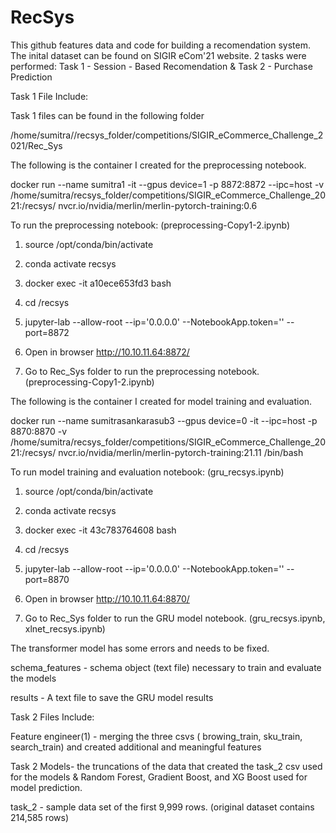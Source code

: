 # RecSys

This github features data and code for building a recomendation system. The inital dataset can be found on SIGIR eCom'21 website. 
 2 tasks were performed: Task 1 - Session - Based Recomendation & Task 2 - Purchase Prediction 
 
 Task 1 File Include: 
 
 Task 1 files can be found in the following folder
 
 /home/sumitra//recsys_folder/competitions/SIGIR_eCommerce_Challenge_2021/Rec_Sys
 
 The following is the container I created for the preprocessing notebook.
 
 docker run --name sumitra1 -it --gpus device=1 -p 8872:8872 --ipc=host -v /home/sumitra/recsys_folder/competitions/SIGIR_eCommerce_Challenge_2021:/recsys/    nvcr.io/nvidia/merlin/merlin-pytorch-training:0.6
 
 To run the preprocessing notebook: (preprocessing-Copy1-2.ipynb) 
 
 1. source /opt/conda/bin/activate
  
 2. conda activate recsys
 
 3. docker exec -it a10ece653fd3 bash
 
 4. cd /recsys

 5. jupyter-lab --allow-root --ip='0.0.0.0' --NotebookApp.token='' --port=8872
 
 6. Open in browser http://10.10.11.64:8872/

 7. Go to Rec_Sys folder to run the preprocessing notebook. (preprocessing-Copy1-2.ipynb)
 
 The following is the container I created for model training and evaluation.
 
 docker run --name sumitrasankarasub3 --gpus device=0 -it --ipc=host -p 8870:8870 -v /home/sumitra/recsys_folder/competitions/SIGIR_eCommerce_Challenge_2021:/recsys/ nvcr.io/nvidia/merlin/merlin-pytorch-training:21.11 /bin/bash
 
 To run model training and evaluation notebook: (gru_recsys.ipynb) 
 
 1. source /opt/conda/bin/activate
  
 2. conda activate recsys
 
 3. docker exec -it 43c783764608 bash
 
 4. cd /recsys

 5. jupyter-lab --allow-root --ip='0.0.0.0' --NotebookApp.token='' --port=8870
 
 6. Open in browser http://10.10.11.64:8870/

 7. Go to Rec_Sys folder to run the GRU model notebook. (gru_recsys.ipynb, xlnet_recsys.ipynb)
 
 The transformer model has some errors and needs to be fixed.
 
 schema_features - schema object (text file) necessary to train and evaluate the models
 
 results - A text file to save the GRU model results
 
 
 
 
 Task 2 Files Include:
 
 
 
 Feature engineer(1) - merging the three csvs ( browing_train, sku_train, search_train) and created additional and meaningful features
 
 Task 2 Models- the truncations of the data that created the task_2 csv used for the models & Random Forest, Gradient Boost, and XG Boost used for model prediction. 
 
 task_2 - sample data set of the first 9,999 rows. (original dataset contains 214,585 rows) 
